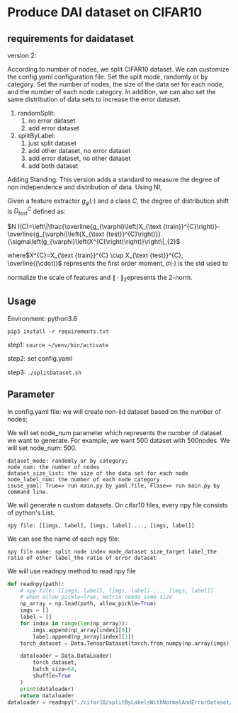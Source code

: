 # Produce DAI dataset on CIFAR10
## requirements for daidataset

version 2: 

According to number of nodes, we split CIFAR10 dataset. We can customize the config.yaml configuration file. Set the split mode, randomly or by category. Set the number of nodes, the size of the data set for each node, and the number of each node category. 
In addition, we can also set the same distribution of data sets to increase the error dataset.

1. randomSplit: 
    1) no error dataset 
    2) add error dataset
2. splitByLabel: 
    1. just split dataset
    2. add other dataset, no error dataset
    3. add error dataset, no other dataset 
    4. add both dataset

Adding Standing: This version adds a standard to measure the degree of non independence and distribution of data. Using NI,

Given a feature extractor $g_{\varphi}(\cdot)$ and a class $C$, the degree of distribution shift is $D_{test}^{C}$   deﬁned as:

$N I(C)=\left\|\frac{\overline{g_{\varphi}\left(X_{\text {train}}^{C}\right)}-\overline{g_{\varphi}\left(X_{\text {test}}^{C}\right)}}{\sigma\left(g_{\varphi}\left(X^{C}\right)\right)}\right\|_{2}$

where$X^{C}=X_{\text {train}}^{C} \cup X_{\text {test}}^{C}, \overline{(\cdot)}$ represents the ﬁrst order moment, $\sigma(\cdot)$ is the std used to

normalize the scale of features and $\|\cdot\|_{2}$epresents the 2-norm.

## Usage
Environment: python3.6
```
pip3 install -r requirements.txt
```
step1:  `source ~/venv/bin/activate`

step2: set config.yaml

step3: `./splitDataset.sh`

## Parameter

In config.yaml file: we will create non-iid dataset based on the number of nodes;

We will set  node_num  parameter which represents the number of dataset we want to generate. For example, we want 500 dataset with 500nodes. We will set node_num: 500.

```
dataset_mode: randomly or by category;
node_num: the number of nodes
dataset_size_list: the size of the data set for each node
node_label_num: the number of each node category
isuse_yaml: True=> run main.py by yaml.file, Flase=> run main.py by command line.
```
We will generate n custom datasets.
On cifar10 files, every npy file consists of python's List.

```
npy file: [[imgs, label], [imgs, label]...., [imgs, label]]
```
We can see the name of each npy file:
```
npy file name: split node index mode_dataset size_target label_the ratio of other label_the ratio of error dataset
```
We will use readnpy method to read npy file

```python
def readnpy(path):
    # npy file: [[imgs, label], [imgs, label]...., [imgs, label]]
    # when allow_pickle=True, matrix needs same size
    np_array = np.load(path, allow_pickle=True)
    imgs = []
    label = []
    for index in range(len(np_array)):
        imgs.append(np_array[index][0])
        label.append(np_array[index][1])
    torch_dataset = Data.TensorDataset(torch.from_numpy(np.array(imgs)), torch.from_numpy(np.array(label)))

    dataloader = Data.DataLoader(
        torch_dataset,
        batch_size=64,
        shuffle=True
    )
    print(dataloader)
    return dataloader
dataloader = readnpy("./cifar10/splitByLabelsWithNormalAndErrorDataset/SplitByLabels_2222_horseandMore_0.1_0.01.npy")
```